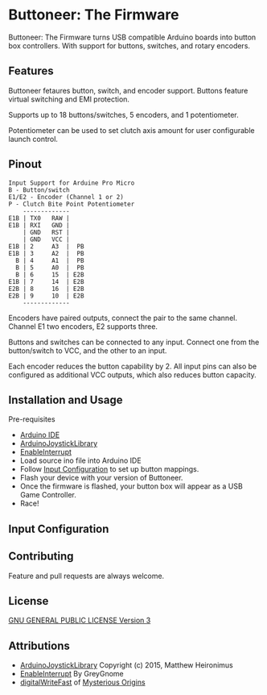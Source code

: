 # Buttoneer: The Firmware

Buttoneer: The Firmware turns USB compatible Arduino boards into button box controllers. With support for buttons, switches, and rotary encoders.

## Features
Buttoneer fetaures button, switch, and encoder support. Buttons feature virtual switching and EMI protection.

Supports up to 18 buttons/switches, 5 encoders, and 1 potentiometer.

Potentiometer can be used to set clutch axis amount for user configurable launch control.
## Pinout
```
Input Support for Arduine Pro Micro
B - Button/switch
E1/E2 - Encoder (Channel 1 or 2)
P - Clutch Bite Point Potentiometer
    -------------
E1B | TX0   RAW |   
E1B | RXI   GND |
    | GND   RST |
    | GND   VCC |
E1B | 2     A3  |  PB
E1B | 3     A2  |  PB
  B | 4     A1  |  PB
  B | 5     A0  |  PB
  B | 6     15  | E2B
E1B | 7     14  | E2B
E2B | 8     16  | E2B
E2B | 9     10  | E2B
    -------------
```
Encoders have paired outputs, connect the pair to the same channel. Channel E1 two encoders,  E2 supports three. 

Buttons and switches can be connected to any input. Connect one from the button/switch to VCC, and the other to an input.

Each encoder reduces the button capability by 2. All input pins can also be configured as additional VCC outputs, which also reduces button capacity.

## Installation and Usage
Pre-requisites
* [Arduino IDE](https://www.arduino.cc/en/main/software)
* [ArduinoJoystickLibrary](https://github.com/MHeironimus/ArduinoJoystickLibrary)
* [EnableInterrupt](https://github.com/GreyGnome/EnableInterrupt)
* Load source ino file into Arduino IDE
* Follow [Input Configuration](#input-configuration) to set up button mappings.
* Flash your device with your version of Buttoneer.
* Once the firmware is flashed, your button box will appear as a USB Game Controller.
* Race!

## Input Configuration


## Contributing
Feature and pull requests are always welcome.

## License
[GNU GENERAL PUBLIC LICENSE Version 3](https://www.gnu.org/licenses/gpl-3.0.en.html)

## Attributions
* [ArduinoJoystickLibrary](https://github.com/MHeironimus/ArduinoJoystickLibrary) Copyright (c) 2015, Matthew Heironimus
* [EnableInterrupt](https://github.com/GreyGnome/EnableInterrupt) By GreyGnome
* [digitalWriteFast](https://github.com/watterott/Arduino-Libs) of [Mysterious Origins](https://code.google.com/archive/p/digitalwritefast/downloads)

